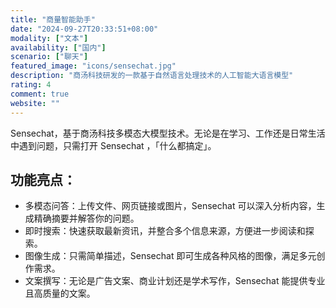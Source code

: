 ```yaml
---
title: "商量智能助手"
date: "2024-09-27T20:33:51+08:00"
modality: ["文本"]
availability: ["国内"]
scenario: ["聊天"]
featured_image: "icons/sensechat.jpg"
description: "商汤科技研发的一款基于自然语言处理技术的人工智能大语言模型"
rating: 4
comment: true
website: ""
---
```


Sensechat，基于商汤科技多模态大模型技术。无论是在学习、工作还是日常生活中遇到问题，只需打开 Sensechat ，「什么都搞定」。

## 功能亮点：

* 多模态问答：上传文件、网页链接或图片，Sensechat 可以深入分析内容，生成精确摘要并解答你的问题。
* 即时搜索：快速获取最新资讯，并整合多个信息来源，方便进一步阅读和探索。
* 图像生成：只需简单描述，Sensechat 即可生成各种风格的图像，满足多元创作需求。
* 文案撰写：无论是广告文案、商业计划还是学术写作，Sensechat 能提供专业且高质量的文案。

